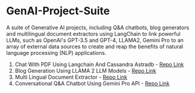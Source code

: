 # GenAI-Project-Suite
A suite of Generative AI projects, including Q&A chatbots, blog generators and multilingual document extractors using LangChain  to link powerful LLMs, such as OpenAI's GPT-3.5 and GPT-4, LLAMA2, Gemini Pro to an array of external data sources to create and reap the benefits of natural language processing (NLP) applications.

1. Chat With PDF Using Langchain And Cassandra Astradb - [Repo Link](https://github.com/Shreya339/PDF-Query-with-OpenAI-and-CassandraDB)
2. Blog Generation Using LLAMA 2 LLM Models - [Repo Link](https://github.com/Shreya339/LLAMA2-Blog-Generator)
3. Multi Lingual Document Extractor - [Repo Link](https://github.com/Shreya339/Gemini-Pro-MultiLingual-Document-Extractor)
4. Conversational Q&A Chatbot Using Gemini Pro API - [Repo Link](https://github.com/Shreya339/QnA-Chatbot-GeminiAI)
